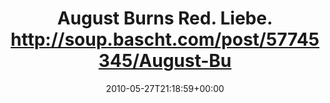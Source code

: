 ---
retweeted: false
source: <a href="http://twitter.com" rel="nofollow">Twitter Web Client</a>
entities:
  hashtags: []
  symbols: []
  user_mentions: []
  urls: []
display_text_range:
- '0'
- '91'
favorite_count: '0'
id_str: '14859871934'
truncated: false
retweet_count: '0'
id: '14859871934'
created_at: Thu May 27 21:18:59 +0000 2010
favorited: false
full_text: August Burns Red. Liebe. http://soup.bascht.com/post/57745345/August-Burns-Red-White-Washed
lang: en
tags:
- pesos/twitter
date: '2010-05-27T21:18:59+00:00'
src: https://twitter.com/bascht/status/14859871934
original_url: https://twitter.com/bascht/status/14859871934
type: twitter_tweet
text: August Burns Red. Liebe. http://soup.bascht.com/post/57745345/August-Burns-Red-White-Washed
title: August Burns Red. Liebe. http://soup.bascht.com/post/57745345/August-Bu

---